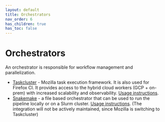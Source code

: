 ```yaml
---
layout: default
title: Orchestrators
nav_order: 6
has_children: true
has_toc: false
---
```


# Orchestrators

An orchestrator is responsible for workflow management and parallelization.

- [Taskcluster](https://taskcluster.net/) - Mozilla task execution framework. It is also used for Firefox CI. 
  It provides access to the hybrid cloud workers (GCP + on-prem) with increased scalability and observability. 
  [Usage instructions](task-cluster.md).
- [Snakemake](https://snakemake.github.io/) - a file based orchestrator that can be used to run the pipeline locally or on a Slurm cluster. 
  [Usage instructions](snakemake.md). (The integration will not be actively maintained, since Mozilla is switching to Taskcluster)
